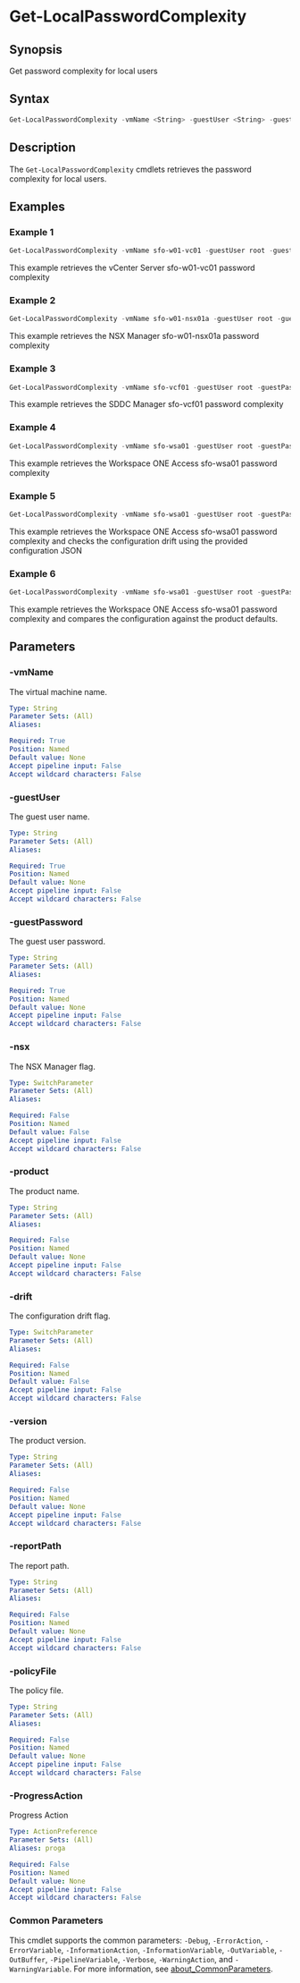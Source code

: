 # Get-LocalPasswordComplexity

## Synopsis

Get password complexity for local users

## Syntax

```powershell
Get-LocalPasswordComplexity -vmName <String> -guestUser <String> -guestPassword <String> [-nsx] [-product <String>] [-drift] [-version <String>] [-reportPath <String>] [-policyFile <String>] [-ProgressAction <ActionPreference>] [<CommonParameters>]
```

## Description

The `Get-LocalPasswordComplexity` cmdlets retrieves the password complexity for local users.

## Examples

### Example 1

```powershell
Get-LocalPasswordComplexity -vmName sfo-w01-vc01 -guestUser root -guestPassword VMw@re1!
```

This example retrieves the vCenter Server sfo-w01-vc01 password complexity

### Example 2

```powershell
Get-LocalPasswordComplexity -vmName sfo-w01-nsx01a -guestUser root -guestPassword VMw@re1!VMw@re1! -nsx
```

This example retrieves the NSX Manager sfo-w01-nsx01a password complexity

### Example 3

```powershell
Get-LocalPasswordComplexity -vmName sfo-vcf01 -guestUser root -guestPassword VMw@re1!
```

This example retrieves the SDDC Manager sfo-vcf01 password complexity

### Example 4

```powershell
Get-LocalPasswordComplexity -vmName sfo-wsa01 -guestUser root -guestPassword VMw@re1!
```

This example retrieves the Workspace ONE Access sfo-wsa01 password complexity

### Example 5

```powershell
Get-LocalPasswordComplexity -vmName sfo-wsa01 -guestUser root -guestPassword VMw@re1! -drift -product wsaLocal -reportPath "F:\Reporting" -policyFile "passwordPolicyConfig.json"
```

This example retrieves the Workspace ONE Access sfo-wsa01 password complexity and checks the configuration drift using the provided configuration JSON

### Example 6

```powershell
Get-LocalPasswordComplexity -vmName sfo-wsa01 -guestUser root -guestPassword VMw@re1! -drift -product wsaLocal
```

This example retrieves the Workspace ONE Access sfo-wsa01 password complexity and compares the configuration against the product defaults.

## Parameters

### -vmName

The virtual machine name.

```yaml
Type: String
Parameter Sets: (All)
Aliases:

Required: True
Position: Named
Default value: None
Accept pipeline input: False
Accept wildcard characters: False
```

### -guestUser

The guest user name.

```yaml
Type: String
Parameter Sets: (All)
Aliases:

Required: True
Position: Named
Default value: None
Accept pipeline input: False
Accept wildcard characters: False
```

### -guestPassword

The guest user password.

```yaml
Type: String
Parameter Sets: (All)
Aliases:

Required: True
Position: Named
Default value: None
Accept pipeline input: False
Accept wildcard characters: False
```

### -nsx

The NSX Manager flag.

```yaml
Type: SwitchParameter
Parameter Sets: (All)
Aliases:

Required: False
Position: Named
Default value: False
Accept pipeline input: False
Accept wildcard characters: False
```

### -product

The product name.

```yaml
Type: String
Parameter Sets: (All)
Aliases:

Required: False
Position: Named
Default value: None
Accept pipeline input: False
Accept wildcard characters: False
```

### -drift

The configuration drift flag.

```yaml
Type: SwitchParameter
Parameter Sets: (All)
Aliases:

Required: False
Position: Named
Default value: False
Accept pipeline input: False
Accept wildcard characters: False
```

### -version

The product version.

```yaml
Type: String
Parameter Sets: (All)
Aliases:

Required: False
Position: Named
Default value: None
Accept pipeline input: False
Accept wildcard characters: False
```

### -reportPath

The report path.

```yaml
Type: String
Parameter Sets: (All)
Aliases:

Required: False
Position: Named
Default value: None
Accept pipeline input: False
Accept wildcard characters: False
```

### -policyFile

The policy file.

```yaml
Type: String
Parameter Sets: (All)
Aliases:

Required: False
Position: Named
Default value: None
Accept pipeline input: False
Accept wildcard characters: False
```

### -ProgressAction

Progress Action

```yaml
Type: ActionPreference
Parameter Sets: (All)
Aliases: proga

Required: False
Position: Named
Default value: None
Accept pipeline input: False
Accept wildcard characters: False
```

### Common Parameters

This cmdlet supports the common parameters: `-Debug`, `-ErrorAction`, `-ErrorVariable`, `-InformationAction`, `-InformationVariable`, `-OutVariable`, `-OutBuffer`, `-PipelineVariable`, `-Verbose`, `-WarningAction`, and `-WarningVariable`. For more information, see [about_CommonParameters](http://go.microsoft.com/fwlink/?LinkID=113216).

